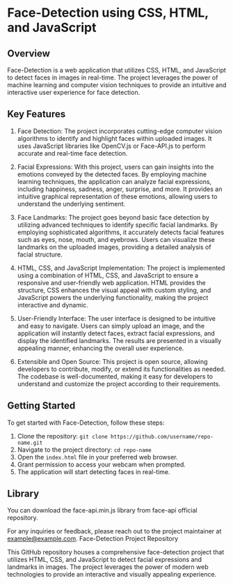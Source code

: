 # Face-Detection using CSS, HTML, and JavaScript

## Overview
Face-Detection is a web application that utilizes CSS, HTML, and JavaScript to detect faces in images in real-time. The project leverages the power of machine learning and computer vision techniques to provide an intuitive and interactive user experience for face detection.

## Key Features
1. Face Detection: The project incorporates cutting-edge computer vision algorithms to identify and highlight faces within uploaded images. It uses JavaScript libraries like OpenCV.js or Face-API.js to perform accurate and real-time face detection.

2. Facial Expressions: With this project, users can gain insights into the emotions conveyed by the detected faces. By employing machine learning techniques, the application can analyze facial expressions, including happiness, sadness, anger, surprise, and more. It provides an intuitive graphical representation of these emotions, allowing users to understand the underlying sentiment.

3. Face Landmarks: The project goes beyond basic face detection by utilizing advanced techniques to identify specific facial landmarks. By employing sophisticated algorithms, it accurately detects facial features such as eyes, nose, mouth, and eyebrows. Users can visualize these landmarks on the uploaded images, providing a detailed analysis of facial structure.

4. HTML, CSS, and JavaScript Implementation: The project is implemented using a combination of HTML, CSS, and JavaScript to ensure a responsive and user-friendly web application. HTML provides the structure, CSS enhances the visual appeal with custom styling, and JavaScript powers the underlying functionality, making the project interactive and dynamic.

5. User-Friendly Interface: The user interface is designed to be intuitive and easy to navigate. Users can simply upload an image, and the application will instantly detect faces, extract facial expressions, and display the identified landmarks. The results are presented in a visually appealing manner, enhancing the overall user experience.

6. Extensible and Open Source: This project is open source, allowing developers to contribute, modify, or extend its functionalities as needed. The codebase is well-documented, making it easy for developers to understand and customize the project according to their requirements.


## Getting Started
To get started with Face-Detection, follow these steps:
1. Clone the repository: `git clone https://github.com/username/repo-name.git`
2. Navigate to the project directory: `cd repo-name`
3. Open the `index.html` file in your preferred web browser.
4. Grant permission to access your webcam when prompted.
5. The application will start detecting faces in real-time.

## Library
You can download the face-api.min.js library from face-api official repository.

For any inquiries or feedback, please reach out to the project maintainer at example@example.com.
Face-Detection Project Repository

This GitHub repository houses a comprehensive face-detection project that utilizes HTML, CSS, and JavaScript to detect facial expressions and landmarks in images. The project leverages the power of modern web technologies to provide an interactive and visually appealing experience.



